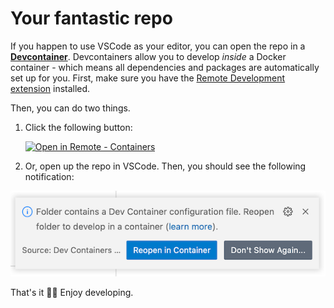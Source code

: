 # Your fantastic repo

If you happen to use VSCode as your editor, you can open the repo in a [**Devcontainer**](https://code.visualstudio.com/docs/remote/containers). Devcontainers allow you to develop _inside_ a Docker container - which means all dependencies and packages are automatically set up for you. First, make sure you have the [Remote Development extension](https://marketplace.visualstudio.com/items?itemName=ms-vscode-remote.vscode-remote-extensionpack) installed.

Then, you can do two things.

1. Click the following button:

    [![Open in Remote - Containers](https://img.shields.io/static/v1?label=Remote%20-%20Containers&message=Open&color=blue&logo=visualstudiocode)](https://vscode.dev/redirect?url=vscode://ms-vscode-remote.remote-containers/cloneInVolume?url=https://github.com/godatadriven/python-devcontainer-template)

1. Or, open up the repo in VSCode. Then, you should see the following notification:

![reopen in devcontainer](./reopen-in-devcontainer.png)

That's it 🙌🏻 Enjoy developing.